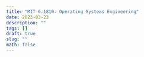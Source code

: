 ```yaml
---
title: "MIT 6.1810: Operating Systems Engineering"
date: 2023-03-23
description: ""
tags: []
draft: true
slug: ""
math: false
---
```

